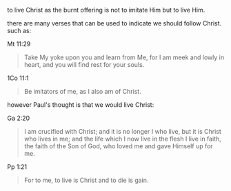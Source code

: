 to live Christ as the burnt offering is not to imitate Him but to live Him.

there are many verses that can be used to indicate we should follow Christ. such as:

Mt 11:29
> Take My yoke upon you and learn from Me, for I am meek and lowly in heart, and you will find rest for your souls.

1Co 11:1
> Be imitators of me, as I also am of Christ.

however Paul's thought is that we would live Christ:

Ga 2:20
> I am crucified with Christ; and it is no longer I who live, but it is Christ who lives in me; and the life which I now live in the flesh I live in faith, the faith of the Son of God, who loved me and gave Himself up for me.

Pp 1:21
> For to me, to live is Christ and to die is gain.

